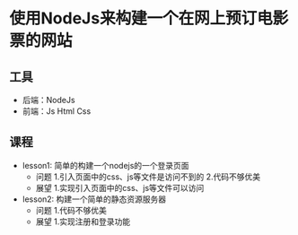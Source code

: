 # 使用NodeJs来构建一个在网上预订电影票的网站
## 工具
- 后端：NodeJs
- 前端：Js Html Css
## 课程
- lesson1: 简单的构建一个nodejs的一个登录页面
	- 问题
	 	1.引入页面中的css、js等文件是访问不到的
	 	2.代码不够优美
	- 展望
		1.实现引入页面中的css、js等文件可以访问	
- lesson2: 构建一个简单的静态资源服务器
	- 问题
	 	1.代码不够优美
	- 展望
		1.实现注册和登录功能	